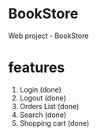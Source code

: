 # BookStore
Web project - BookStore
# features
1. Login (done)
2. Logout (done)
3. Orders List (done)
4. Search (done)
5. Shopping cart (done)

